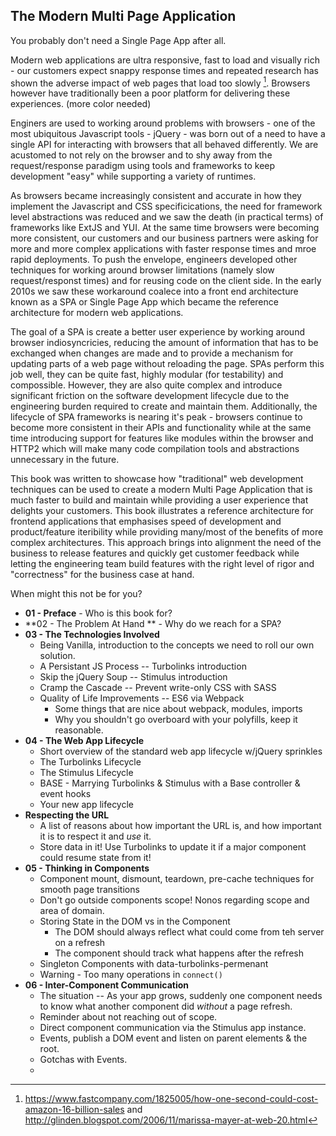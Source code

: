 ## The Modern Multi Page Application

You probably don't need a Single Page App after all.

Modern web applications are ultra responsive, fast to load and visually rich - our customers expect snappy response times and repeated research has shown the adverse impact of web pages that load too slowly [^1].  Browsers however have traditionally been a poor platform for delivering these experiences.  (more color needed)

Enginers are used to working around problems with browsers - one of the most ubiquitous Javascript tools - jQuery - was born out of a need to have a single API for interacting with browsers that all behaved differently.  We are acustomed to not rely on the browser and to shy away from the request/response paradigm using tools and frameworks to keep development "easy" while supporting a variety of runtimes. 

As browsers became increasingly consistent and accurate in how they implement the Javascript and CSS specificications, the need for framework level abstractions was reduced and we saw the death (in practical terms) of frameworks like ExtJS and YUI.  At the same time browsers were becoming more consistent, our customers and our business partners were asking for more and more complex applications with faster response times and mroe rapid deployments.  To push the envelope, engineers developed other techniques for working around browser limitations (namely slow request/responst times) and for reusing code on the client side. In the early 2010s we saw these workaround coalece into a front end architecture known as a SPA or Single Page App which became the reference architecture for modern web applications.  

The goal of a SPA is create a better user experience by working around browser indiosyncricies, reducing the amount of information that has to be exchanged when changes are made and to provide a mechanism for updating parts of a web page without reloading the page.  SPAs perform this job well, they can be quite fast, highly modular (for testability) and compossible.  However, they are also quite complex and introduce significant friction on the software development lifecycle due to the engineering burden required to create and maintain them.  Additionally, the lifecycle of SPA frameworks is nearing it's peak - browsers continue to become more consistent in their APIs and functionality while at the same time  introducing support for features like modules within the browser and HTTP2 which will make many code compilation tools and abstractions unnecessary in the future. 

This book was written to showcase how "traditional" web development techniques can be used to create a modern Multi Page Application that is much faster to build and maintain while providing a user experience that delights your customers.  This book illustrates a reference architecture for frontend applications that emphasises speed of development and product/feature iteribility while providing many/most of the benefits of more complex architectures.  This approach brings into alignment the need of the business to release features and quickly get customer feedback while letting the engineering team build features with the right level of rigor and "correctness" for the business case at hand.



When might this not be for you?



- **01 - Preface** - Who is this book for?
- **02 - The Problem At Hand ** - Why do we reach for a SPA?
- **03 - The Technologies Involved**
  - Being Vanilla, introduction to the concepts we need to roll our own solution.
  - A Persistant JS Process -- Turbolinks introduction
  - Skip the jQuery Soup -- Stimulus introduction
  - Cramp the Cascade -- Prevent write-only CSS with SASS
  - Quality of Life Improvements -- ES6 via Webpack
    - Some things that are nice about webpack, modules, imports
    - Why you shouldn't go overboard with your polyfills, keep it reasonable.
- **04 - The Web App Lifecycle**
  - Short overview of the standard web app lifecycle w/jQuery sprinkles
  - The Turbolinks Lifecycle
  - The Stimulus Lifecycle
  - BASE - Marrying Turbolinks & Stimulus with a Base controller & event hooks
  - Your new app lifecycle
- **Respecting the URL**
  - A list of reasons about how important the URL is, and how important it is to respect it and _use_ it.
  - Store data in it! Use Turbolinks to update it if a major component could resume state from it!
- **05 - Thinking in Components**
  - Component mount, dismount, teardown, pre-cache techniques for smooth page transitions
  - Don't go outside components scope! Nonos regarding scope and area of domain.
  - Storing State in the DOM vs in the Component
    - The DOM should always reflect what could come from teh server on a refresh
    - The component should track what happens after the refresh
  - Singleton Components with data-turbolinks-permenant
  - Warning - Too many operations in `connect()`
- **06 - Inter-Component Communication**
  - The situation -- As your app grows, suddenly one component needs to know what another component did _without_ a page refresh.
  - Reminder about not reaching out of scope.
  - Direct component communication via the Stimulus app instance.
  - Events, publish a DOM event and listen on parent elements & the root.
  - Gotchas with Events.
  - 



[^1]: https://www.fastcompany.com/1825005/how-one-second-could-cost-amazon-16-billion-sales and http://glinden.blogspot.com/2006/11/marissa-mayer-at-web-20.html

